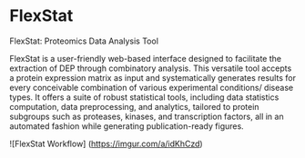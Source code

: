 # FlexStat
FlexStat: Proteomics Data Analysis Tool

FlexStat is a user-friendly web-based interface designed to facilitate the extraction of DEP through combinatory analysis. This versatile tool accepts a protein expression matrix as input and systematically generates results for every conceivable combination of various experimental conditions/ disease types.
It offers a suite of robust statistical tools, including data statistics computation, data preprocessing, and analytics, tailored to protein subgroups such as proteases, kinases, and transcription factors, all in an automated fashion while generating publication-ready figures.

![FlexStat Workflow] (https://imgur.com/a/idKhCzd)
